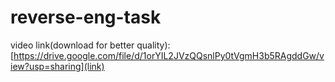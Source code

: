 # reverse-eng-task
video link(download for better quality): [https://drive.google.com/file/d/1orYIL2JVzQQsnlPy0tVgmH3b5RAgddGw/view?usp=sharing](link)

